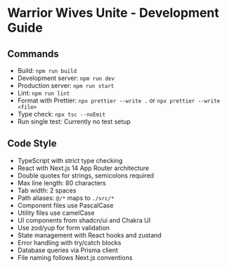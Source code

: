 # Warrior Wives Unite - Development Guide

## Commands
- Build: `npm run build`
- Development server: `npm run dev`
- Production server: `npm run start`
- Lint: `npm run lint`
- Format with Prettier: `npx prettier --write .` or `npx prettier --write <file>`
- Type check: `npx tsc --noEmit`
- Run single test: Currently no test setup

## Code Style
- TypeScript with strict type checking
- React with Next.js 14 App Router architecture
- Double quotes for strings, semicolons required
- Max line length: 80 characters
- Tab width: 2 spaces
- Path aliases: `@/*` maps to `./src/*`
- Component files use PascalCase
- Utility files use camelCase
- UI components from shadcn/ui and Chakra UI
- Use zod/yup for form validation
- State management with React hooks and zustand
- Error handling with try/catch blocks
- Database queries via Prisma client
- File naming follows Next.js conventions